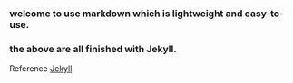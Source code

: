 ### welcome to use markdown which is lightweight and easy-to-use. 

### the above are all finished with Jekyll.
Reference [Jekyll](https://jekyllrb.com/)